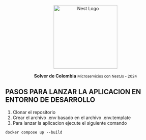<p align="center">
  <a href="http://nestjs.com/" target="blank"><img src="https://nestjs.com/img/logo-small.svg" width="200" alt="Nest Logo" /></a>
  
</p>
<p align="center">
 <strong>Solver de Colombia</strong>
  <small>Microservicios con NestJs - 2024</small>
</p>

## PASOS PARA LANZAR LA APLICACION EN ENTORNO DE DESARROLLO

1. Clonar el repositorio
2. Crear el archivo .env basado en el archivo .env.template
3. Para lanzar la aplicacion ejecute el siguiente comando

```
docker compose up --build

```
